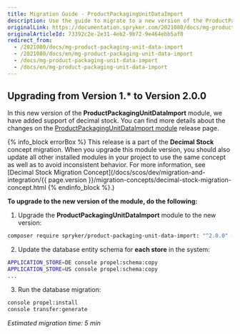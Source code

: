 ```yaml
---
title: Migration Guide - ProductPackagingUnitDataImport
description: Use the guide to migrate to a new version of the ProductPackagingUnitDataImport module.
originalLink: https://documentation.spryker.com/2021080/docs/mg-product-packaging-unit-data-import
originalArticleId: 73392c2e-2e31-4eb2-9b72-9e464ebb5af0
redirect_from:
  - /2021080/docs/mg-product-packaging-unit-data-import
  - /2021080/docs/en/mg-product-packaging-unit-data-import
  - /docs/mg-product-packaging-unit-data-import
  - /docs/en/mg-product-packaging-unit-data-import
---
```


## Upgrading from Version 1.* to Version 2.0.0
In this new version of the **ProductPackagingUnitDataImport** module, we have added support of decimal stock. You can find more details about the changes on the [ProductPackagingUnitDataImport module](https://github.com/spryker/product-packaging-unit-data-import/releases) release page.

{% info_block errorBox %}
This release is a part of the **Decimal Stock** concept migration. When you upgrade this module version, you should also update all other installed modules in your project to use the same concept as well as to avoid inconsistent behavior. For more information, see [Decimal Stock Migration Concept](/docs/scos/dev/migration-and-integration/{{ page.version }}/migration-concepts/decimal-stock-migration-concept.html
{% endinfo_block %}.)

**To upgrade to the new version of the module, do the following:**
1. Upgrade the **ProductPackagingUnitDataImport** module to the new version:

```bash
composer require spryker/product-packaging-unit-data-import: "^2.0.0" --update-with-dependencies
```
2. Update the database entity schema for **each store** in the system:

```bash
APPLICATION_STORE=DE console propel:schema:copy
APPLICATION_STORE=US console propel:schema:copy
...
```

3. Run the database migration:

```bash
console propel:install
console transfer:generate
```

*Estimated migration time: 5 min*

